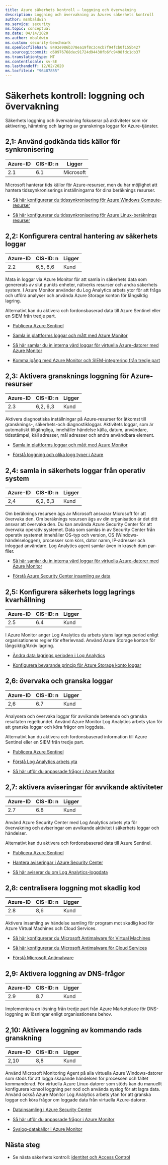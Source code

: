 ```yaml
---
title: Azure säkerhets kontroll – loggning och övervakning
description: Loggning och övervakning av Azures säkerhets kontroll
author: msmbaldwin
ms.service: security
ms.topic: conceptual
ms.date: 04/14/2020
ms.author: mbaldwin
ms.custom: security-benchmark
ms.openlocfilehash: 8492e986b378ea19f8c3c4cb7f94fcb0f155b427
ms.sourcegitcommit: d60976768dec91724d94430fb6fc9498fdc1db37
ms.translationtype: MT
ms.contentlocale: sv-SE
ms.lasthandoff: 12/02/2020
ms.locfileid: "96487855"
---
```

# <a name="security-control-logging-and-monitoring"></a>Säkerhets kontroll: loggning och övervakning

Säkerhets loggning och övervakning fokuserar på aktiviteter som rör aktivering, hämtning och lagring av gransknings loggar för Azure-tjänster.

## <a name="21-use-approved-time-synchronization-sources"></a>2,1: Använd godkända tids källor för synkronisering

| Azure-ID | CIS-ID: n | Ligger |
|--|--|--|
| 2.1 | 6.1 | Microsoft |

Microsoft hanterar tids källor för Azure-resurser, men du har möjlighet att hantera tidssynkroniserings inställningarna för dina beräknings resurser.

- [Så här konfigurerar du tidssynkronisering för Azure Windows Compute-resurser](../../virtual-machines/windows/time-sync.md)

- [Så här konfigurerar du tidssynkronisering för Azure Linux-beräknings resurser](../../virtual-machines/linux/time-sync.md)

## <a name="22-configure-central-security-log-management"></a>2,2: Konfigurera central hantering av säkerhets loggar

| Azure-ID | CIS-ID: n | Ligger |
|--|--|--|
| 2.2 | 6,5, 6,6 | Kund |

Mata in loggar via Azure Monitor för att samla in säkerhets data som genererats av slut punkts enheter, nätverks resurser och andra säkerhets system. I Azure Monitor använder du Log Analytics arbets ytor för att fråga och utföra analyser och använda Azure Storage konton för långsiktig lagring.

Alternativt kan du aktivera och fordonsbaserad data till Azure Sentinel eller en SIEM från tredje part. 

- [Publicera Azure Sentinel](../../sentinel/quickstart-onboard.md)

- [Samla in plattforms loggar och mått med Azure Monitor](../../azure-monitor/platform/diagnostic-settings.md)

- [Så här samlar du in interna värd loggar för virtuella Azure-datorer med Azure Monitor](../../azure-monitor/learn/quick-collect-azurevm.md)

- [Komma igång med Azure Monitor och SIEM-integrering från tredje part](https://azure.microsoft.com/blog/use-azure-monitor-to-integrate-with-siem-tools/)

## <a name="23-enable-audit-logging-for-azure-resources"></a>2,3: Aktivera gransknings loggning för Azure-resurser

| Azure-ID | CIS-ID: n | Ligger |
|--|--|--|
| 2.3 | 6,2, 6,3 | Kund |

Aktivera diagnostiska inställningar på Azure-resurser för åtkomst till gransknings-, säkerhets-och diagnostikloggar. Aktivitets loggar, som är automatiskt tillgängliga, innehåller händelse källa, datum, användare, tidsstämpel, käll adresser, mål adresser och andra användbara element.

- [Samla in plattforms loggar och mått med Azure Monitor](../../azure-monitor/platform/diagnostic-settings.md)

- [Förstå loggning och olika logg typer i Azure](../../azure-monitor/platform/platform-logs-overview.md)

## <a name="24-collect-security-logs-from-operating-systems"></a>2,4: samla in säkerhets loggar från operativ system

| Azure-ID | CIS-ID: n | Ligger |
|--|--|--|
| 2,4 | 6,2, 6,3 | Kund |

Om beräknings resursen ägs av Microsoft ansvarar Microsoft för att övervaka den. Om beräknings resursen ägs av din organisation är det ditt ansvar att övervaka den. Du kan använda Azure Security Center för att övervaka operativ systemet. Data som samlas in av Security Center från operativ systemet innehåller OS-typ och version, OS (Windows-händelseloggen), processer som körs, dator namn, IP-adresser och inloggad användare. Log Analytics agent samlar även in krasch dum par-filer.

- [Så här samlar du in interna värd loggar för virtuella Azure-datorer med Azure Monitor](../../azure-monitor/learn/quick-collect-azurevm.md)

- [Förstå Azure Security Center insamling av data](../../security-center/security-center-enable-data-collection.md)

## <a name="25-configure-security-log-storage-retention"></a>2,5: Konfigurera säkerhets logg lagrings kvarhållning

| Azure-ID | CIS-ID: n | Ligger |
|--|--|--|
| 2.5 | 6.4 | Kund |

I Azure Monitor anger Log Analytics du arbets ytans lagrings period enligt organisationens regler för efterlevnad. Använd Azure Storage konton för långsiktig/Arkiv lagring.

- [Ändra data lagrings perioden i Log Analytics](../../azure-monitor/platform/manage-cost-storage.md#change-the-data-retention-period)

- [Konfigurera bevarande princip för Azure Storage konto loggar](../../storage/common/storage-monitor-storage-account.md#configure-logging)

## <a name="26-monitor-and-review-logs"></a>2,6: övervaka och granska loggar

| Azure-ID | CIS-ID: n | Ligger |
|--|--|--|
| 2,6 | 6.7 | Kund |

Analysera och övervaka loggar för avvikande beteende och granska resultaten regelbundet. Använd Azure Monitor Log Analytics arbets ytan för att granska loggar och köra frågor om loggdata.

Alternativt kan du aktivera och fordonsbaserad information till Azure Sentinel eller en SIEM från tredje part. 

- [Publicera Azure Sentinel](../../sentinel/quickstart-onboard.md)

- [Förstå Log Analytics arbets yta](../../azure-monitor/log-query/log-analytics-tutorial.md)

- [Så här utför du anpassade frågor i Azure Monitor](../../azure-monitor/log-query/get-started-queries.md)

## <a name="27-enable-alerts-for-anomalous-activities"></a>2,7: aktivera aviseringar för avvikande aktiviteter

| Azure-ID | CIS-ID: n | Ligger |
|--|--|--|
| 2.7 | 6.8 | Kund |

Använd Azure Security Center med Log Analytics arbets yta för övervakning och aviseringar om avvikande aktivitet i säkerhets loggar och händelser.

Alternativt kan du aktivera och fordonsbaserad data till Azure Sentinel.

- [Publicera Azure Sentinel](../../sentinel/quickstart-onboard.md)

- [Hantera aviseringar i Azure Security Center](../../security-center/security-center-managing-and-responding-alerts.md)

- [Så här aviserar du om Log Analytics-loggdata](../../azure-monitor/learn/tutorial-response.md)

## <a name="28-centralize-anti-malware-logging"></a>2,8: centralisera loggning mot skadlig kod

| Azure-ID | CIS-ID: n | Ligger |
|--|--|--|
| 2.8 | 8,6 | Kund |

Aktivera insamling av händelse samling för program mot skadlig kod för Azure Virtual Machines och Cloud Services.

- [Så här konfigurerar du Microsoft Antimalware för Virtual Machines](/powershell/module/servicemanagement/azure.service/set-azurevmmicrosoftantimalwareextension?view=azuresmps-4.0.0)

- [Så här konfigurerar du Microsoft Antimalware för Cloud Services](/powershell/module/servicemanagement/azure.service/set-azureserviceantimalwareextension?view=azuresmps-4.0.0)

- [Förstå Microsoft Antimalware](../fundamentals/antimalware.md)

## <a name="29-enable-dns-query-logging"></a>2,9: Aktivera loggning av DNS-frågor

| Azure-ID | CIS-ID: n | Ligger |
|--|--|--|
| 2.9 | 8.7 | Kund |

Implementera en lösning från tredje part från Azure Marketplace för DNS-loggning av lösningar enligt organisationens behov.  

## <a name="210-enable-command-line-audit-logging"></a>2,10: Aktivera loggning av kommando rads granskning

| Azure-ID | CIS-ID: n | Ligger |
|--|--|--|
| 2,10 | 8,8 | Kund |

Använd Microsoft Monitoring Agent på alla virtuella Azure Windows-datorer som stöds för att logga skapande händelsen för processen och fältet kommandorad.   För virtuella Azure Linux-datorer som stöds kan du manuellt konfigurera konsol loggning per nod och använda syslog för att lagra data.  Använd också Azure Monitor Log Analytics arbets ytan för att granska loggar och köra frågor om loggade data från virtuella Azure-datorer. 

- [Datainsamling i Azure Security Center](../../security-center/security-center-enable-data-collection.md#data-collection-tier)

- [Så här utför du anpassade frågor i Azure Monitor](../../azure-monitor/log-query/get-started-queries.md)

- [Syslog-datakällor i Azure Monitor](../../azure-monitor/platform/data-sources-syslog.md)


## <a name="next-steps"></a>Nästa steg

- Se nästa säkerhets kontroll: [identitet och Access Control](security-control-identity-access-control.md)